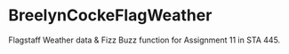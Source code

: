 # BreelynCockeFlagWeather
Flagstaff Weather data &amp; Fizz Buzz function for Assignment 11 in STA 445.

